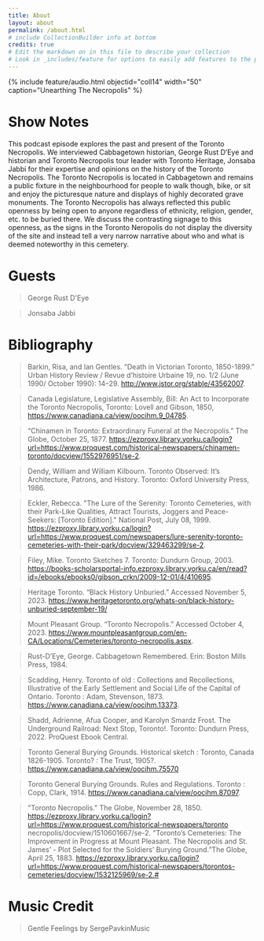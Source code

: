 ```yaml
---
title: About
layout: about
permalink: /about.html
# include CollectionBuilder info at bottom
credits: true
# Edit the markdown on in this file to describe your collection
# Look in _includes/feature for options to easily add features to the page
---
```

{% include feature/audio.html objectid="coll14" width="50" caption="Unearthing The Necropolis" %}
# Show Notes
This podcast episode explores the past and present of the Toronto Necropolis. We interviewed Cabbagetown historian, George Rust D’Eye and historian and Toronto Necropolis tour leader with Toronto Heritage, Jonsaba Jabbi for their expertise and opinions on the history of the Toronto Necropolis. 
The Toronto Necropolis is located in Cabbagetown and remains a public fixture in the neighbourhood for people to walk though, bike, or sit and enjoy the picturesque nature and displays of highly decorated grave monuments. The Toronto Necropolis has always reflected this public openness by being open to anyone regardless of ethnicity, religion, gender, etc. to be buried there. We discuss the contrasting signage to this openness, as the signs in the Toronto Neropolis do not display the diversity of the site and instead tell a very narrow narrative about who and what is deemed noteworthy in this cemetery. 
# Guests
> George Rust D'Eye

> Jonsaba Jabbi
# Bibliography
> Barkin, Risa, and Ian Gentles. “Death in Victorian Toronto, 1850-1899.” Urban History Review / Revue d’histoire Urbaine 19, no. 1/2 (June 1990/ October 1990): 14–29. http://www.jstor.org/stable/43562007.
 
> Canada Legislature, Legislative Assembly, Bill: An Act to Incorporate the Toronto Necropolis, Toronto: Lovell and Gibson, 1850, https://www.canadiana.ca/view/oocihm.9_04785. 

> “Chinamen in Toronto: Extraordinary Funeral at the Necropolis.” The Globe, October 25, 1877. https://ezproxy.library.yorku.ca/login?url=https://www.proquest.com/historical-newspapers/chinamen-toronto/docview/1552976951/se-2.

> Dendy, William and William Kilbourn. Toronto Observed: It’s Architecture, Patrons, and History. Toronto: Oxford University Press, 1986.

> Eckler, Rebecca. "The Lure of the Serenity: Toronto Cemeteries, with their Park-Like Qualities, Attract Tourists, Joggers and Peace-Seekers: [Toronto Edition]." National Post, July 08, 1999. https://ezproxy.library.yorku.ca/login?url=https://www.proquest.com/newspapers/lure-serenity-toronto-cemeteries-with-their-park/docview/329463299/se-2. 

> Filey, Mike. Toronto Sketches 7. Toronto: Dundurn Group, 2003. https://books-scholarsportal-info.ezproxy.library.yorku.ca/en/read?id=/ebooks/ebooks0/gibson_crkn/2009-12-01/4/410695. 

> Heritage Toronto. “Black History Unburied.” Accessed November 5, 2023.  https://www.heritagetoronto.org/whats-on/black-history-unburied-september-19/

> Mount Pleasant Group. “Toronto Necropolis.” Accessed October 4, 2023. https://www.mountpleasantgroup.com/en-CA/Locations/Cemeteries/toronto-necropolis.aspx.

> Rust-D’Eye, George. Cabbagetown Remembered. Erin: Boston Mills Press, 1984.

> Scadding, Henry. Toronto of old : Collections and Recollections, Illustrative of the Early Settlement and Social Life of the Capital of Ontario. Toronto : Adam, Stevenson, 1873. https://www.canadiana.ca/view/oocihm.13373. 

> Shadd, Adrienne, Afua Cooper, and Karolyn Smardz Frost. The Underground Railroad: Next Stop, Toronto!. Toronto: Dundurn Press, 2022. ProQuest Ebook Central.

> Toronto General Burying Grounds. Historical sketch : Toronto, Canada 1826-1905. Toronto? : The Trust, 1905?. https://www.canadiana.ca/view/oocihm.75570

> Toronto General Burying Grounds. Rules and Regulations. Toronto : Copp, Clark, 1914. https://www.canadiana.ca/view/oocihm.87097.

> "Toronto Necropolis." The Globe, November 28, 1850. https://ezproxy.library.yorku.ca/login?url=https://www.proquest.com/historical-newspapers/toronto necropolis/docview/1510601667/se-2.
> "Toronto’s Cemeteries: The Improvement in Progress at Mount Pleasant. The Necropolis and St. James’ - Plot Selected for the Soldiers’ Burying Ground.”The Globe, April 25, 1883. https://ezproxy.library.yorku.ca/login?url=https://www.proquest.com/historical-newspapers/torontos-cemeteries/docview/1532125969/se-2.#

# Music Credit
> Gentle Feelings by SergePavkinMusic
